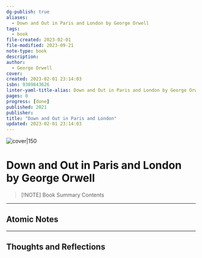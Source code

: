 ```yaml
---
dg-publish: true
aliases:
  - Down and Out in Paris and London by George Orwell
tags:
  - book
file-created: 2023-02-01
file-modified: 2023-09-21
note-type: book 
description: 
author:
  - George Orwell
cover: 
created: 2023-02-01 23:14:03
isbn: 9389843626 
linter-yaml-title-alias: Down and Out in Paris and London by George Orwell
pages: 0
progress: [done]
published: 2021
publisher: 
title: "Down and Out in Paris and London"
updated: 2023-02-01 23:14:03
---
```


![cover|150]()

# Down and Out in Paris and London by George Orwell

> [!NOTE] Book Summary
> Contents

---

## Atomic Notes

---

## Thoughts and Reflections
